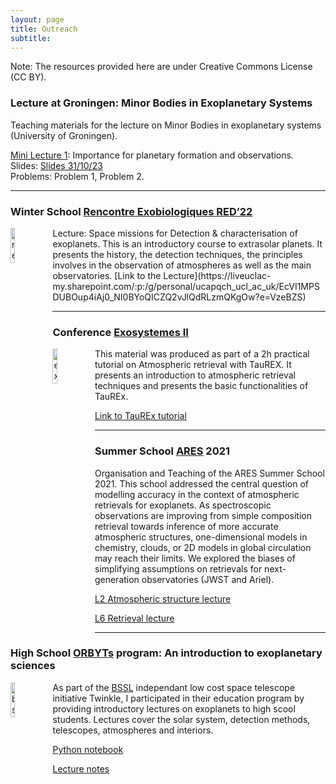 ```yaml
---
layout: page
title: Outreach
subtitle: 
---
```


Note: The resources provided here are under Creative Commons License (CC BY). 

### Lecture at Groningen: Minor Bodies in Exoplanetary Systems
Teaching materials for the lecture on Minor Bodies in exoplanetary systems (University of Groningen).       <br />

<u>Mini Lecture 1</u>: Importance for planetary formation and observations.       <br />
Slides: [Slides 31/10/23](https://liveuclac-my.sharepoint.com/:p:/g/personal/ucapqch_ucl_ac_uk/EYEp-gb9AitFmO1fwf5CcSIB2_naj1YCIsgPs7zJJ2bnxQ?e=4maJ3b)       <br />
Problems: Problem 1, Problem 2.

---

### Winter School [Rencontre Exobiologiques RED’22](http://www.exobiologie.fr/red/index.php/en/red16-astrobiology-course/)
<img src="https://quentchangeat.github.io/img/red.png" alt="red" width="12%" height="12%" align="left" style="float:left; padding-right:4px">
Lecture: Space missions for Detection & characterisation of exoplanets.
This is an introductory course to extrasolar planets. It presents the history, the detection techniques, the principles involves in the observation of atmospheres as well as the main observatories.
[Link to the Lecture](https://liveuclac-my.sharepoint.com/:p:/g/personal/ucapqch_ucl_ac_uk/EcVI1MPSDUBOup4iAj0_NI0BYoQICZQ2vJlQdRLzmQKgOw?e=VzeBZS)

---

### Conference [Exosystemes II](https://exosystemes2.sciencesconf.org/)
<img src="https://quentchangeat.github.io/img/exosystemes.png" alt="exosystems" width="12%" height="12%" align="left" style="float:left; padding-right:4px">
This material was produced as part of a 2h practical tutorial on Atmospheric retrieval with TauREX. It presents an introduction to atmospheric retrieval techniques and presents the basic functionalities of TauREx.

[Link to TauREx tutorial](https://liveuclac-my.sharepoint.com/:f:/g/personal/ucapqch_ucl_ac_uk/EuwHMBWvw7NEhC6bw32W-ZABZNuRGYjTVfSpdORDidvvYQ?e=5yhB4V)

---

### Summer School [ARES](http://www.iap.fr/useriap/beaulieu/ARIEL/ARIEL-School2021-index.html) 2021

Organisation and Teaching of the ARES Summer School 2021. This school addressed the central question of modelling accuracy in the context of atmospheric retrievals for exoplanets. As spectroscopic observations are improving from simple composition retrieval towards inference of more accurate atmospheric structures, one-dimensional models in chemistry, clouds, or 2D models in global circulation may reach their limits. We explored the biases of simplifying assumptions on retrievals for next-generation observatories (JWST and Ariel).

[L2 Atmospheric structure lecture](https://liveuclac-my.sharepoint.com/:p:/g/personal/ucapqch_ucl_ac_uk/Ea860jjAmnREtR_NDDYYK8cBFcKDvEoE5bbNvZierFycAA?e=dIVAbY)

[L6 Retrieval lecture](https://liveuclac-my.sharepoint.com/:p:/g/personal/ucapqch_ucl_ac_uk/EQFaXvD9j3pCir9cY5_eNGYB-I9B_6MadxGkSPPnEy8d8A?e=DtnJFZ)

---

### High School [ORBYTs](http://www.twinkle-spacemission.co.uk/orbyts/) program: An introduction to exoplanetary sciences
<img src="https://quentchangeat.github.io/img/bssl.png" alt="bssl" width="12%" height="12%" align="left" style="float:left; padding-right:4px">

As part of the [BSSL](https://www.twinkle-spacemission.co.uk/about/) independant low cost space telescope initiative Twinkle, I participated in their education program by providing introductory lectures on exoplanets to high scool students. Lectures cover the solar system, detection methods, telescopes, atmospheres and interiors. 

[Python notebook](https://colab.research.google.com/drive/1dKtBacFXF8ahjZWxPA4ineJ0E8D7uU8j?fbclid=IwAR0vISBscAObo_OLWlddxSt3fLFbGftBbV6wKQRo7C4sC7MOFT3XXwsunrY)

[Lecture notes](https://liveuclac-my.sharepoint.com/:f:/g/personal/ucapqch_ucl_ac_uk/EgDOXABg22VDlDgFrhmss7YB6TM87CLZblsAZaTJEeRHkw)


